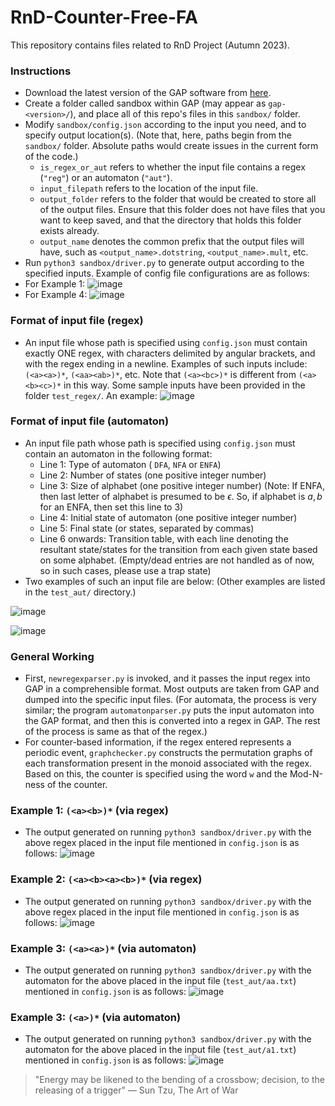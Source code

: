 # RnD-Counter-Free-FA
This repository contains files related to RnD Project (Autumn 2023).

### Instructions
- Download the latest version of the GAP software from [here](https://www.gap-system.org/Download/).
- Create a folder called sandbox within GAP (may appear as ```gap-<version>/```), and place all of this repo's files in this ```sandbox/``` folder.
- Modify ```sandbox/config.json``` according to the input you need, and to specify output location(s). (Note that, here, paths begin from the ```sandbox/``` folder. Absolute paths would create issues in the current form of the code.)
  - ```is_regex_or_aut``` refers to whether the input file contains a regex (```"reg"```) or an automaton (```"aut"```). 
  - ```input_filepath``` refers to the location of the input file. 
  - ```output_folder``` refers to the folder that would be created to store all of the output files. Ensure that this folder does not have files that you want to keep saved, and that the directory that holds this folder exists already.
  - ```output_name``` denotes the common prefix that the output files will have, such as ```<output_name>.dotstring```, ```<output_name>.mult```, etc.
- Run ```python3 sandbox/driver.py``` to generate output according to the specified inputs.
Example of config file configurations are as follows:
- For Example 1:
  ![image](https://github.com/Whitelisted2/RnD-Counter-Free-FA/assets/90827725/edd53bca-62bc-4231-a6b8-aecb4c1fab6c)
- For Example 4:
  ![image](https://github.com/Whitelisted2/RnD-Counter-Free-FA/assets/90827725/125d095f-8794-48ab-8400-b3421b678e4b)


### Format of input file (regex)
- An input file whose path is specified using ```config.json``` must contain exactly ONE regex, with characters delimited by angular brackets, and with the regex ending in a newline. Examples of such inputs include: ```(<a><a>)*```, ```(<aa><ab>)*```, etc. Note that ```(<a><bc>)*``` is different from ```(<a><b><c>)*``` in this way. Some sample inputs have been provided in the folder ```test_regex/```. An example:
  ![image](https://github.com/Whitelisted2/RnD-Counter-Free-FA/assets/90827725/aa3f6578-d4cc-4555-9b8b-f63bc4ceda4f)

### Format of input file (automaton)
- An input file path whose path is specified using ```config.json``` must contain an automaton in the following format:
  - Line 1: Type of automaton ( ```DFA```, ```NFA``` or ```ENFA```)
  - Line 2: Number of states (one positive integer number)
  - Line 3: Size of alphabet (one positive integer number) (Note: If ENFA, then last letter of alphabet is presumed to be $\epsilon$. So, if alphabet is ${a, b}$ for an ENFA, then set this line to 3)
  - Line 4: Initial state of automaton (one positive integer number)
  - Line 5: Final state (or states, separated by commas)
  - Line 6 onwards: Transition table, with each line denoting the resultant state/states for the transition from each given state based on some alphabet. (Empty/dead entries are not handled as of now, so in such cases, please use a trap state)
- Two examples of such an input file are below: (Other examples are listed in the ```test_aut/``` directory.)

![image](https://github.com/Whitelisted2/RnD-Counter-Free-FA/assets/90827725/37638243-0c92-4aac-8b1b-e059d6468848)

![image](https://github.com/Whitelisted2/RnD-Counter-Free-FA/assets/90827725/a4ea034a-9e49-498c-9bc8-1d4b1c13b7af)


### General Working
- First, ```newregexparser.py``` is invoked, and it passes the input regex into GAP in a comprehensible format. Most outputs are taken from GAP and dumped into the specific input files. (For automata, the process is very similar; the program ```automatonparser.py``` puts the input automaton into the GAP format, and then this is converted into a regex in GAP. The rest of the process is same as that of the regex.)
- For counter-based information, if the regex entered represents a periodic event, ```graphchecker.py``` constructs the permutation graphs of each transformation present in the monoid associated with the regex. Based on this, the counter is specified using the word ```w``` and the Mod-N-ness of the counter.

### Example 1: ```(<a><b>)*``` (via regex)
- The output generated on running  ```python3 sandbox/driver.py``` with the above regex placed in the input file mentioned in ```config.json``` is as follows:
![image](https://github.com/Whitelisted2/RnD-Counter-Free-FA/assets/90827725/e9b74a73-ec82-4b4e-975f-29edd8bf6e45)


### Example 2: ```(<a><b><a><b>)*``` (via regex)
- The output generated on running  ```python3 sandbox/driver.py``` with the above regex placed in the input file mentioned in ```config.json``` is as follows:
![image](https://github.com/Whitelisted2/RnD-Counter-Free-FA/assets/90827725/4ade3453-4566-41ed-8182-36611ec443dc)

### Example 3: ```(<a><a>)*``` (via automaton)
- The output generated on running  ```python3 sandbox/driver.py``` with the automaton for the above placed in the input file (```test_aut/aa.txt```) mentioned in ```config.json``` is as follows:
![image](https://github.com/Whitelisted2/RnD-Counter-Free-FA/assets/90827725/39ea7076-0959-4054-9546-bdf1ba3eb6b9)

### Example 3: ```(<a>)*``` (via automaton)
- The output generated on running  ```python3 sandbox/driver.py``` with the automaton for the above placed in the input file (```test_aut/a1.txt```) mentioned in ```config.json``` is as follows:
![image](https://github.com/Whitelisted2/RnD-Counter-Free-FA/assets/90827725/3fb3901a-31f6-4f21-8481-46258b8986a6)


> "Energy may be likened to the bending of a crossbow; decision, to the releasing of a trigger" — Sun Tzu, The Art of War
